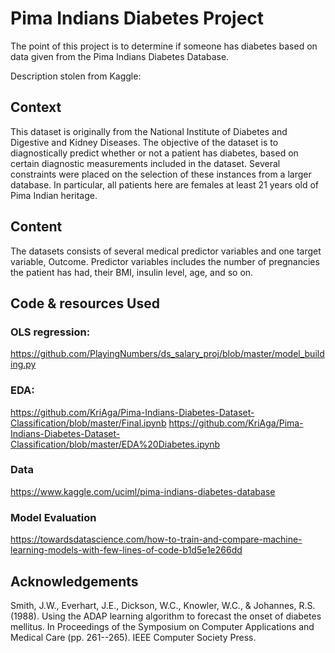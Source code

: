 # Pima Indians Diabetes Project
 The point of this project is to determine if someone has diabetes based on data given from the Pima Indians Diabetes Database. 

 Description stolen from Kaggle: 

## Context
This dataset is originally from the National Institute of Diabetes and Digestive and Kidney Diseases. The objective of the dataset is to diagnostically predict whether or not a patient has diabetes, based on certain diagnostic measurements included in the dataset. Several constraints were placed on the selection of these instances from a larger database. In particular, all patients here are females at least 21 years old of Pima Indian heritage.

## Content
The datasets consists of several medical predictor variables and one target variable, Outcome. Predictor variables includes the number of pregnancies the patient has had, their BMI, insulin level, age, and so on.

## Code & resources Used
### OLS regression:
https://github.com/PlayingNumbers/ds_salary_proj/blob/master/model_building.py
### EDA:
https://github.com/KriAga/Pima-Indians-Diabetes-Dataset-Classification/blob/master/Final.ipynb
https://github.com/KriAga/Pima-Indians-Diabetes-Dataset-Classification/blob/master/EDA%20Diabetes.ipynb
### Data
https://www.kaggle.com/uciml/pima-indians-diabetes-database
### Model Evaluation
https://towardsdatascience.com/how-to-train-and-compare-machine-learning-models-with-few-lines-of-code-b1d5e1e266dd

## Acknowledgements
Smith, J.W., Everhart, J.E., Dickson, W.C., Knowler, W.C., & Johannes, R.S. (1988). Using the ADAP learning algorithm to forecast the onset of diabetes mellitus. In Proceedings of the Symposium on Computer Applications and Medical Care (pp. 261--265). IEEE Computer Society Press.

